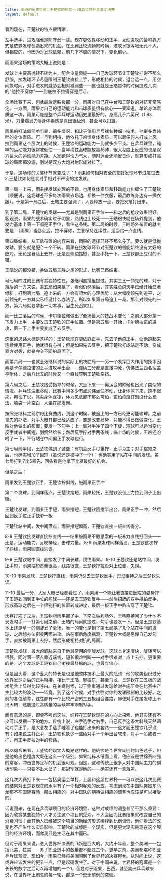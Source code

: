 ```yaml
---
title: 美洲的历史突破；王楚钦的现实——2025世界杯男单半决赛
layout: default
---
```


看到现在，王楚钦的特点很清晰：

左手选手，进攻强但是防守弱一些。现在更依靠移动和正手，发动进攻的最可靠方式是依靠发球创造出来的机会。在比赛比较流畅的时候，进攻水银泻地无孔不入，但相应的，也因为对发球依赖，前几下不顺的情况下，变化偏少。

而雨果这场的策略大概上说则是：

发球上主要高抛转不转为主，配合少量侧旋——自己发球环节让王楚钦拧得不那么舒服，接发球环节尽量限制王楚钦直接上手，形成相持的时候，退台远一点，用空间换时间，对手进攻的威胁会相对减弱些——这也就是王皓暂停的时候提过几次的“他拉不穿你”——到底拉不拉得穿是后话。

全场比赛下来，包括最后定胜负那一分，雨果对自己在中台和王楚钦的对抗非常笃定。一方面，雨果对自己的运动能力和击球质量很有信心——要知道，单论身体素质这一块，雨果可能是整个乒乓球运动历史里最好的，身高几乎六英尺（1.83米），力量爆发力等身体素质是真田径级别，甚至可以扣篮。

雨果的打法偏简单粗暴，很多情况，相比于使用乒乓球各种细小技术，他更多靠纯粹的身体素质。可一旦到相持，他依托于凶悍身体素质，可以跟任何人打成上风。拉到雨果这个层次上的时候，王楚钦的运动能力一比就多少平淡。在乒乓球里，纯粹的运动能力很常被低估——当年梅兹高球能放赢郝帅，很大程度上反应的也是双方巨大的运动能力差距。人家跑得快力气大，随时远台还能反击你，就算形成打高球的局面都没底，别说是双方大炮对射形成对拉了。

于是，这场球的关键环节就变成了：1.雨果如何相对安全的把接发球环节过度过去 2.王楚钦如何惩罚对手相对不严密的接发球。

第一局一上来，雨果接发球处理的不错，也用身体素质和移动能力纠缠住了王楚钦（顺便说，这场球差不多每次雨果去场边，都换一件衣服，最后教练身边有一摞衣服）。于是第一局之后，王皓主要强调了，人要释放一点，要把发抢打出来。

到了第二局，王楚钦的发球——尤其是到雨果正手位——和之后的抢攻效果很好。客观说，雨果的战术确实过于明显，路线也比较死——王皓很快就在场外提到，他发力基本上第一下都是正手位，看住这条线。第二局的时候，王皓场外布置的就主要是：（雨果）退那么远，拉不穿你，主要保持连续性，适当给一点直线。

第四局结束，从王皓布置的内容来看，雨果的选择已经不那么多了。要么就是低抛发球，要么就是配合一个不转。雨果在接发球环节对王楚钦的侧旋始终没有太好的应对。无论是冒险上去拧，还是走侧边摆短，甚至小托一下，王楚钦都还应付的不错。

王皓说的都没错，换做五局三胜之类的形式，比赛已然结束。

可七局四胜的比赛有其独特性在。张继科直播里提过，其实三比一领先的球，对于落后的一方来说，第五局如果赢了，看似仍然落后，其实胜负的天平已经开始显著倾斜。打到第七局，追上来的一方会有很大的心理优势：从大幅度领先到追平，之前领先的一方其实已经没什么办法了。所以如果第五局追上一局，那么对领先的一方，第六局就要拿出一切本事，当生死战来打。

而一比三落后的时候，卡尔德拉诺做出了全场最大的技战术变化：之前大部分第一下发力上手，主要攻击王楚钦的正手位置。但是第五局一开始，卡尔德拉诺的进攻，第一下上手主要变成了去反手。

这里的思路大概是这样的：王楚钦现在更依靠正手，先去了他的正手，让他跑起来连续使用正手，他就很有心得；但是如果先去反手，把王楚钦打成站定不动，变成双方对轰，就是完全不同的局面了。

而第六局——也就是张继科说的实际上的决胜局——另一个发挥巨大作用的技术因素是卡尔德拉诺的正手进攻半出台——连续三分都是直接冲死，仿佛法兰西名宿盖亭附体，之后八比五的时候又一个直线穿到王楚钦空挡。

第六局之后，王楚钦接受指导的时候，又坐下来——奥运会的时候也出现了类似的情况。乒乓球注重移动，比赛中间多少有点忌讳坐住不动，让身体凉下来，跑不起来。再往下说，其实身体变凉，体力见底都不那么可怕，更怕的是打到没什么想法，脑袋一片空白，人坐在那发懵。

按照张继科之前讲的比赛曲线，到这个时候，被追上的一方已经更可能输球。之前领先的办法，对手大概其都已经适应了，要想改变局势，只能不得已做做变化。王皓对他做出的布置：要发一下勾手；上一局对手冲了四个下旋，短球可以适当变化反手或者中间短，别贸然给长；然后反手拧对手两条线；临上场的时候，王皓还吩咐了一下，不行站在中间偏正手发球也行。

第七局前半段，王楚钦做到了这些：有机会反手尽量拧，正手为主；对手摆短之后，也确实增加了回短（虽说还是被冲了一个）；也确实用了站在中间的发球。第七局打到7比5领先，回头看是他拿下比赛最好的机会。

但是之后：

雨果发到王楚钦正手，王楚钦拧斜线，被雨果正手冲

第二个发球，到同样落点，王楚钦摆短，雨果轻托，王楚钦没借上力拉到网子上出街。

王楚钦发球，到雨果正手短，雨果摆短，王楚钦回摆半出台，雨果正手一冲，然后回到反手位正手快带一板

王楚钦站中间，发中间落点，雨果摆短飘高，王楚钦直接一板直线得分。

8-8
王楚钦接发球直接拧直线——结果被雨果不假思索的一板暴力直线打回头——还是，运动能力，反映神经，击球力量。
8-9
雨果发球同样落点，王楚钦这次拧了斜线，雨果回直线失误。

9-9
王楚钦站中间，直接发了中间长球，顶住雨果。
9-10
王楚钦还是站中间，发正手短，雨果摆短质量很高，线路很直，王楚钦拧拉没对上位置，失误。

10-10
雨果发球，王楚钦拧直线，雨果仍然去王楚钦反手，形成相持之后王楚钦失误。

11-10
最后一分，大家大概已经都看过了。雨果用一个能让我直接进医院的姿势拧了王楚钦回到正手位的短球——还是去王楚钦反手——然后招牌的双手持拍反手，形成高球之后在一个很别扭的位置转成进攻，最后一板正手中路击穿了王楚钦。



比赛打完了之后，王楚钦跟雨果握了手，下来之后到场外，王皓直接问了为什么不发发勾手——打第七局之前，王皓的局间就提过，勾手也要发一下。但是王楚钦基本上还是单一的侧旋发了全场，唯一的变化是到了第七局换了几个站在中间的发球，之后想办法衔接两面进攻。站在事后角度揣测，王楚钦大概是忌惮自己发勾手，直接被雨果上去拧，然后形成相持对抗的局面。

王楚钦发球，最大的威胁来自于他最常用的侧旋发球。这球本身速度快，旋转可以很强，同时第一落点靠近端线，短长很难判断——对手很难对上点上去拧。更重要的是，这个发球是王楚钦自己衔接最舒服的球，也最有信心。

但是回头看，这个最大的特长是也是他整体技术上最大的瓶颈：他的攻势组织过分依靠发球之后的正手衔接。相比于王皓，樊振东，甚至马龙，王楚钦在三五板的战术组合上显得比较苍白。在关键时候，过于侧重通过发球给对手施压会在比赛中产生比较大的波动——毕竟，到了这个时候，对手往往对你的发球限制的比较好。之前的各位前辈，往往都有一个比较严密的三五板组合套路，即便对手在接发球上不出大错，还能通过高质量的后续牢牢限制对手。

而有意思的是，即便不考虑这些，纯粹在王楚钦现在的方向上探索，他其实还有不少可以发掘一下的地方。传统上说，左手选手对右手，自己反手这条大斜线天然调动对手正手，是大量左手选手睡着了也能打出来的套路——这方面王楚钦几乎没有；如果说主打正手，王楚钦也缺少一些给对手一个半出台软球，对手一吊或者一拧，再正手反拉对手的套路。

所以综合来看，王楚钦的现实大概是这样的。他确实是个世界级别的出色选手，但是他的出色程度大概在这么一个级别。如果纯粹从纸面上看，他应该是世锦赛四强的常客，冲击世界冠军的机会很可观。但是，这和传统上很多人对中国队主力的刻板印象——只要不出大岔子，那冠军就是他的——确实还有一些落差。

这几次大赛打下来——包括奥运会单打，上届和这届世界杯——可以说这几次比赛的结果对王楚钦现在的水平有了一个相对客观的反应。考虑到现在中国队樊振东马龙都不在国际赛场，那么相应的，对中国队的期待做相应的调整也应该是可以接受的。

话说回来，在现在乒乓球项目的经济环境里，这种对成绩的调整甚至不那么重要：因为欣赏某些独特个人才关注这个项目的受众，不大会因为比赛结果就改变自己的消费习惯；而其他人已经被这个项目的新经济形式稀释到比例偏低，他们看法的改变也不产生什么实质影响。王楚钦的成绩是一个现实，但是更大现实是现在这个项目的经济环境，而你我只是生活在其中而已。

但对于雨果来说，进入世界杯决赛的飞跃是巨大的。大约十年前，整个美洲——包括北美，拉美——男子职业选手的数量都不超过三个。更早之前，美洲都堪称职业乒乓球荒漠。现如今，雨果已经将美洲带到了世界杯的决赛屋台。从时间上说，这或许应该发生的更早一点，但是起码发生了。对于中国来说，世界杯的冠军是一个长长的数字之后可以再增加的一个1，但是对于雨果，巴西，甚至美洲乒乓球来说，在世界杯上前进的每一轮，都是一个史无前例的突破。